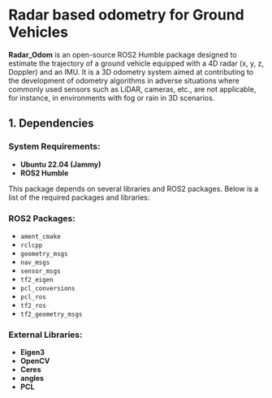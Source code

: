 # Radar based odometry for Ground Vehicles

**Radar_Odom** is an open-source ROS2 Humble package designed to estimate the trajectory of a ground vehicle equipped with a 4D radar (x, y, z, Doppler) and an IMU. It is a 3D odometry system aimed at contributing to the development of odometry algorithms in adverse situations where commonly used sensors such as LiDAR, cameras, etc., are not applicable, for instance, in environments with fog or rain in 3D scenarios.

## 1. Dependencies

### System Requirements:
- **Ubuntu 22.04 (Jammy)**
- **ROS2 Humble**

This package depends on several libraries and ROS2 packages. Below is a list of the required packages and libraries:

### ROS2 Packages:
- `ament_cmake`
- `rclcpp`
- `geometry_msgs`
- `nav_msgs`
- `sensor_msgs`
- `tf2_eigen`
- `pcl_conversions`
- `pcl_ros`
- `tf2_ros`
- `tf2_geometry_msgs`

### External Libraries:
- **Eigen3**
- **OpenCV**
- **Ceres**
- **angles**
- **PCL**
